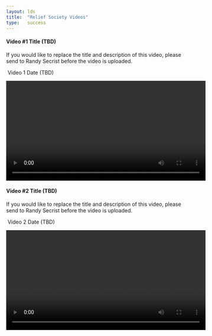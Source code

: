 ```yaml
---
layout: lds
title:  "Relief Society Videos"
type:   success
---
```


<h4 id="video_title_1">Video #1 Title (TBD)</h4>

<p id="video_desc_1">
If you would like to replace the title and description of this video, please send to Randy Secrist before the video is uploaded.
</p>

<section class="panel panel-{{ page.type }}">
  <div class="panel-heading">
    <p>
      <span class="pull-right"><i class="fa fa-clock-o"></i>&nbsp;<span id="video_date_1" class="pull-right">Video 1 Date (TBD)</span></span>
    </p>
  </div>
  <div class="panel-body">
    <video height="270" id="001" src="http://data.riakcs.net:8080/shared_files/001.mp4" type="video/mp4" controls style="margin: auto; display: block;"></video>
  </div>
</section>

<h4 id="video_title_2">Video #2 Title (TBD)</h4>

<p id="video_desc_2">
If you would like to replace the title and description of this video, please send to Randy Secrist before the video is uploaded.
</p>

<section class="panel panel-{{ page.type }}">
  <div class="panel-heading">
    <p>
      <span class="pull-right"><i class="fa fa-clock-o"></i>&nbsp;<span id="video_date_2" class="pull-right">Video 2 Date (TBD)</span></span>
    </p>
  </div>
  <div class="panel-body">
    <video height="270" id="001" src="http://data.riakcs.net:8080/shared_files/002.mp4" type="video/mp4" controls style="margin: auto; display: block;"></video>
  </div>
</section>

